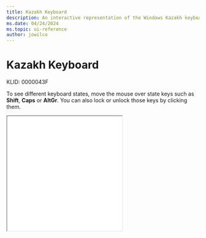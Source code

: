 ```yaml
---
title: Kazakh Keyboard
description: An interactive representation of the Windows Kazakh keyboard. To see different keyboard states, click or move the mouse over the state keys.
ms.date: 04/24/2024
ms.topic: ui-reference
author: jowilco
---
```


# Kazakh Keyboard

KLID: 0000043F

To see different keyboard states, move the mouse over state keys such as **Shift**, **Caps** or **AltGr**. You can also lock or unlock those keys by clicking them.

<iframe src="kbdkaz.html" height="300"></iframe>
